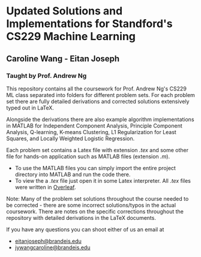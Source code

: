 # Updated Solutions and Implementations for Standford's CS229 Machine Learning
## Caroline Wang - Eitan Joseph
### Taught by Prof. Andrew Ng

This repository contains all the coursework for Prof. Andrew Ng's CS229 ML class separated into folders for different problem sets. For each problem set there are fully detailed derivations and corrected solutions extensively typed out in LaTeX. 

Alongside the derivations there are also example algorithm implementations in MATLAB for Independent Component Analysis, Principle Component Analysis, Q-learning, K-means Clustering, L1 Regularization for Least Squares, and Locally Weighted Logistic Regression.


Each problem set contains a Latex file with extension _.tex_ and some other file for hands-on application such as MATLAB files (extension _.m_).
- To use the MATLAB files you can simply import the entire project directory into MATLAB and run the code there.
- To view the a _.tex_ file just open it in some Latex interpreter. All _.tex_ files were written in [Overleaf](https://www.overleaf.com/).

Note: Many of the problem set solutions throughout the course needed to be corrected - there are some incorrect solutions/typos in the actual coursework. There are notes on the specific corrections throughout the repository with detailed derivations in the LaTeX documents.

If you have any questions you can shoot either of us an email at

- eitanjoseph@brandeis.edu
- jywangcaroline@brandeis.edu
